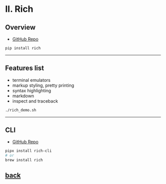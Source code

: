 # II. Rich

## Overview

* [GitHub Repo](https://github.com/Textualize/rich)
  
```bash
pip install rich
```

***

## Features list

* terminal emulators
* markup styling, pretty printing
* syntax highlighting
* markdown
* inspect and traceback

```bash
./rich_demo.sh
```

***

## CLI

* [GitHub Repo](https://github.com/textualize/rich-cli)

```bash
pipx install rich-cli
# or
brew install rich
```

## [back](./PRESENTATION.md)
